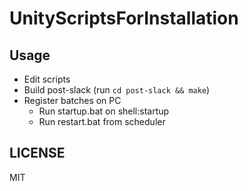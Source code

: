 # UnityScriptsForInstallation

## Usage

- Edit scripts
- Build post-slack (run `cd post-slack && make`)
- Register batches on PC
  - Run startup.bat on shell:startup
  - Run restart.bat from scheduler

## LICENSE

MIT
